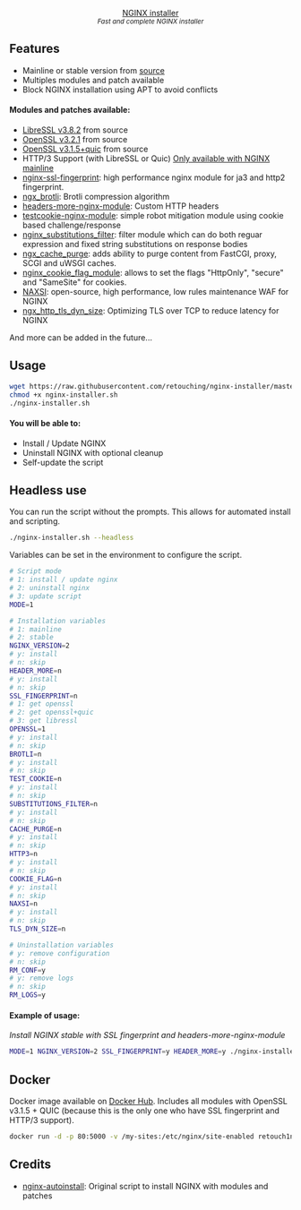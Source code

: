 <p align="center">
    <a href="https://github.com/retouching/nginx-installer">NGINX installer</a>
    <br/>
    <sup><em>Fast and complete NGINX installer</em></sup>
</p>

## Features

- Mainline or stable version from [source](https://github.com/nginx/nginx)
- Multiples modules and patch available
- Block NGINX installation using APT to avoid conflicts

#### Modules and patches available:

- [LibreSSL v3.8.2](https://github.com/libressl/portable) from source
- [OpenSSL v3.2.1](https://github.com/openssl/openssl) from source
- [OpenSSL v3.1.5+quic](https://github.com/quictls/openssl) from source
- HTTP/3 Support (with LibreSSL or Quic) [Only available with NGINX mainline](https://nginx.org/en/docs/quic.html)
- [nginx-ssl-fingerprint](https://github.com/phuslu/nginx-ssl-fingerprint): high performance nginx module for ja3 and http2 fingerprint.
- [ngx_brotli](ngx_brotli): Brotli compression algorithm
- [headers-more-nginx-module](https://github.com/openresty/headers-more-nginx-module): Custom HTTP headers
- [testcookie-nginx-module](https://github.com/kyprizel/testcookie-nginx-module): simple robot mitigation module using cookie based challenge/response
- [nginx_substitutions_filter](https://github.com/yaoweibin/ngx_http_substitutions_filter_module): filter module which can do both reguar expression and fixed string substitutions on response bodies
- [ngx_cache_purge](https://github.com/nginx-modules/ngx_cache_purge): adds ability to purge content from FastCGI, proxy, SCGI and uWSGI caches.
- [nginx_cookie_flag_module](https://github.com/AirisX/nginx_cookie_flag_module): allows to set the flags "HttpOnly", "secure" and "SameSite" for cookies.
- [NAXSI](https://github.com/wargio/naxsi): open-source, high performance, low rules maintenance WAF for NGINX
- [ngx_http_tls_dyn_size](https://github.com/nginx-modules/ngx_http_tls_dyn_size): Optimizing TLS over TCP to reduce latency for NGINX

And more can be added in the future...

## Usage

```sh
wget https://raw.githubusercontent.com/retouching/nginx-installer/master/nginx-installer.sh -O nginx-installer.sh
chmod +x nginx-installer.sh
./nginx-installer.sh
```

#### You will be able to:

- Install / Update NGINX
- Uninstall NGINX with optional cleanup
- Self-update the script

## Headless use

You can run the script without the prompts. This allows for automated install and scripting.

```sh
./nginx-installer.sh --headless
```

Variables can be set in the environment to configure the script.

```sh
# Script mode
# 1: install / update nginx
# 2: uninstall nginx
# 3: update script
MODE=1

# Installation variables
# 1: mainline
# 2: stable
NGINX_VERSION=2
# y: install
# n: skip
HEADER_MORE=n
# y: install
# n: skip
SSL_FINGERPRINT=n
# 1: get openssl
# 2: get openssl+quic
# 3: get libressl
OPENSSL=1
# y: install
# n: skip
BROTLI=n
# y: install
# n: skip
TEST_COOKIE=n
# y: install
# n: skip
SUBSTITUTIONS_FILTER=n
# y: install
# n: skip
CACHE_PURGE=n
# y: install
# n: skip
HTTP3=n
# y: install
# n: skip
COOKIE_FLAG=n
# y: install
# n: skip
NAXSI=n
# y: install
# n: skip
TLS_DYN_SIZE=n

# Uninstallation variables
# y: remove configuration
# n: skip
RM_CONF=y
# y: remove logs
# n: skip
RM_LOGS=y
```

#### Example of usage:
*Install NGINX stable with SSL fingerprint and headers-more-nginx-module*

```sh
MODE=1 NGINX_VERSION=2 SSL_FINGERPRINT=y HEADER_MORE=y ./nginx-installer.sh --headless
```

## Docker

Docker image available on [Docker Hub](https://hub.docker.com/r/retouching/nginx). Includes all modules with OpenSSL v3.1.5 + QUIC (because this is the only one who have SSL fingerprint and HTTP/3 support).

```sh
docker run -d -p 80:5000 -v /my-sites:/etc/nginx/site-enabled retouch1ng/nginx
```

## Credits

- [nginx-autoinstall](https://github.com/angristan/nginx-autoinstall/): Original script to install NGINX with modules and patches